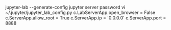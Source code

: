 jupyter-lab --generate-config
jupyter server password
vi ~/.jupyter/jupyter_lab_config.py
    c.LabServerApp.open_browser = False
    c.ServerApp.allow_root = True
    c.ServerApp.ip = '0.0.0.0'
    c.ServerApp.port = 8888
